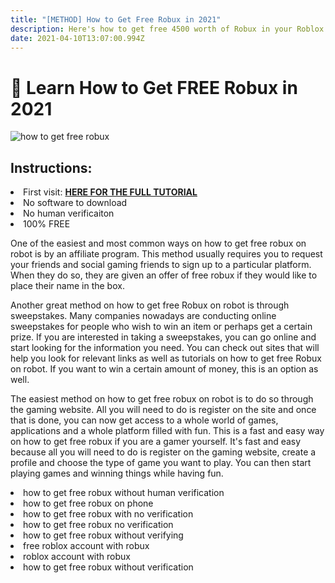 ```yaml
---
title: "[METHOD] How to Get Free Robux in 2021"
description: Here's how to get free 4500 worth of Robux in your Roblox account in 2021
date: 2021-04-10T13:07:00.994Z
---
```

<h1>👋 Learn How to Get FREE Robux in 2021</h1>

<img src="https://i.imgur.com/Hu0VRwV.jpg" alt="how to get free robux">
<h2>Instructions:</h2>
<li>First visit: <strong><a href="https://hackolo.com/get-roblox-accounts-preloaded-with-4500-robux/">HERE FOR THE FULL TUTORIAL</a></strong></li>
<li>No software to download</li>
<li>No human verificaiton</li>
<li>100% FREE</li>

<p>One of the easiest and most common ways on how to get free robux on robot is by an affiliate program. This method usually requires you to request your friends and social gaming friends to sign up to a particular platform. When they do so, they are given an offer of free robux if they would like to place their name in the box.</p>

<p>Another great method on how to get free Robux on robot is through sweepstakes. Many companies nowadays are conducting online sweepstakes for people who wish to win an item or perhaps get a certain prize. If you are interested in taking a sweepstakes, you can go online and start looking for the information you need. You can check out sites that will help you look for relevant links as well as tutorials on how to get free Robux on robot. If you want to win a certain amount of money, this is an option as well.</p>

<p>The easiest method on how to get free robux on robot is to do so through the gaming website. All you will need to do is register on the site and once that is done, you can now get access to a whole world of games, applications and a whole platform filled with fun. This is a fast and easy way on how to get free robux if you are a gamer yourself. It's fast and easy because all you will need to do is register on the gaming website, create a profile and choose the type of game you want to play. You can then start playing games and winning things while having fun.</p>

<li>how to get free robux without human verification</li>
<li>how to get free robux on phone</li>
<li>how to get free robux with no verification</li>
<li>how to get free robux no verification</li>
<li>how to get free robux without verifying</li>
<li>free roblox account with robux</li>
<li>roblox account with robux</li>
<li>how to get free robux without verification</li>
